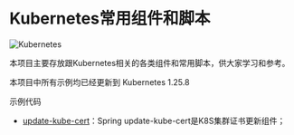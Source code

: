 Kubernetes常用组件和脚本
=========================

![Kubernetes](https://img.shields.io/badge/kubernetes-1.25.0-blue.svg)

本项目主要存放跟Kubernetes相关的各类组件和常用脚本，供大家学习和参考。


本项目中所有示例均已经更新到 Kubernetes 1.25.8


示例代码
- [update-kube-cert](https://github.com/misszhou/kubernetes/tree/master/update-kube-cert-main)：Spring update-kube-cert是K8S集群证书更新组件；
